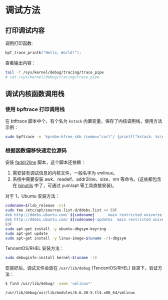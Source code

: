 # 调试方法

## 打印调试内容

调用打印函数:

```c
bpf_trace_printk("Hello, World!");
```

查看输出内容：

```bash
tail -f /sys/kernel/debug/tracing/trace_pipe
# cat /sys/kernel/debug/tracing/trace_pipe
```

## 调试内核函数调用栈

### 使用 bpftrace 打印调用栈

在 btftrace 脚本中个，有个名为 `kstack` 内置变量，保存了内核调用栈，使用方法示例：

```bash
sudo bpftrace -e 'kprobe:kfree_skb /comm=="curl"/ {printf("kstack: %s\n", kstack);}'
```

### 根据函数偏移快速定位源码

安装 [faddr2line](https://github.com/torvalds/linux/blob/master/scripts/faddr2line) 脚本，这个脚本还依赖：
1. 需安装有调试信息的内核文件，一般名字为 vmlinux。
2. 系统中需要安装 awk、readelf、addr2line、size、nm 等命令。(这些都包含在 [binutils](https://www.gnu.org/software/binutils/) 中了，可通过 yum/apt 等工具直接安装)。

对于 1，Ubuntu 安装方法：

```bash
codename=$(lsb_release -cs)
sudo tee /etc/apt/sources.list.d/ddebs.list << EOF
deb http://ddebs.ubuntu.com/ ${codename}      main restricted universe multiverse
deb http://ddebs.ubuntu.com/ ${codename}-updates  main restricted universe multiverse
EOF
sudo apt-get install -y ubuntu-dbgsym-keyring
sudo apt-get update
sudo apt-get install -y linux-image-$(uname -r)-dbgsym
```

TencentOS/RHEL 安装方法：

```bash
sudo debuginfo-install kernel-$(uname -r)
```

安装好后，调试文件会放在 `/usr/lib/debug`  (TencentOS/RHEL) 目录下，验证方法：

```bash
$ find /usr/lib/debug/ -name 'vmlinux*'

/usr/lib/debug/usr/lib/modules/6.6.30-5.tl4.x86_64/vmlinux
```
